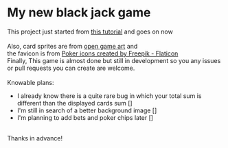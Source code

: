 # My new black jack game
This project just started from [this tutorial](https://youtu.be/bMYCWccL-3U) and goes on now <br>
<br>
Also, card sprites are from [open game art](https://opengameart.org/content/cards-set) and <br>
the favicon is from [Poker icons created by Freepik - Flaticon](https://www.flaticon.com/free-icon/clover_105219) <br>
Finally, This game is almost done but still in development so you any issues or pull requests you can create are welcome. <br>
<br>
Knowable plans: <br>
* I already know there is a quite rare bug in which your total sum is different than the displayed cards sum [] <br>
* I'm still in search of a better background image [] <br>
* I'm planning to add bets and poker chips later [] <br>
<br>
Thanks in advance! <br>